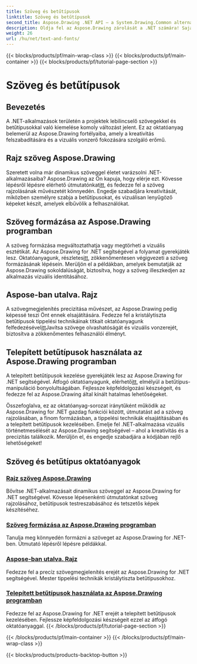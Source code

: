 ```yaml
---
title: Szöveg és betűtípusok
linktitle: Szöveg és betűtípusok
second_title: Aspose.Drawing .NET API – a System.Drawing.Common alternatívája
description: Oldja fel az Aspose.Drawing zárolását a .NET számára! Sajátítson el dinamikus szöveget, betűtípusokat és képalkotást. Tökéletes szövegformázás, tippelés és betűtípus-manipuláció a kristálytiszta látvány érdekében.
weight: 26
url: /hu/net/text-and-fonts/
---
```


{{< blocks/products/pf/main-wrap-class >}}
{{< blocks/products/pf/main-container >}}
{{< blocks/products/pf/tutorial-page-section >}}

# Szöveg és betűtípusok


## Bevezetés
A .NET-alkalmazások területén a projektek lebilincselő szövegekkel és betűtípusokkal való kiemelése komoly változást jelent. Ez az oktatóanyag belemerül az Aspose.Drawing fortélyaiba, amely a kreativitás felszabadítására és a vizuális vonzerő fokozására szolgáló erőmű.

## Rajz szöveg Aspose.Drawing
Szeretett volna már dinamikus szöveggel életet varázsolni .NET-alkalmazásaiba? Aspose.Drawing az Ön kapuja, hogy elérje ezt. Kövesse lépésről lépésre elérhető útmutatónkat[itt](./draw-text/), és fedezze fel a szöveg rajzolásának művészetét könnyedén. Engedje szabadjára kreativitását, miközben személyre szabja a betűtípusokat, és vizuálisan lenyűgöző képeket készít, amelyek elbűvölik a felhasználókat.

## Szöveg formázása az Aspose.Drawing programban
 A szöveg formázása megváltoztathatja vagy megtörheti a vizuális esztétikát. Az Aspose.Drawing for .NET segítségével a folyamat gyerekjáték lesz. Oktatóanyagunk, részletes[itt](./format-text/), zökkenőmentesen végigvezeti a szöveg formázásának lépésein. Merüljön el a példákban, amelyek bemutatják az Aspose.Drawing sokoldalúságát, biztosítva, hogy a szöveg illeszkedjen az alkalmazás vizuális identitásához.

## Aspose-ban utalva. Rajz
 A szövegmegjelenítés precizitása művészet, az Aspose.Drawing pedig képessé teszi Önt ennek elsajátítására. Fedezze fel a kristálytiszta betűtípusok tippelési technikáinak titkait oktatóanyagunk felfedezésével[itt](./hinting/)Javítsa szövege olvashatóságát és vizuális vonzerejét, biztosítva a zökkenőmentes felhasználói élményt.

## Telepített betűtípusok használata az Aspose.Drawing programban
 A telepített betűtípusok kezelése gyerekjáték lesz az Aspose.Drawing for .NET segítségével. Átfogó oktatóanyagunk, elérhető[itt](./installed-fonts/), elmélyül a betűtípus-manipuláció bonyolultságában. Fejlessze képfeldolgozási készségeit, és fedezze fel az Aspose.Drawing által kínált hatalmas lehetőségeket.

Összefoglalva, ez az oktatóanyag-sorozat iránytűként működik az Aspose.Drawing for .NET gazdag funkciói között, útmutatást ad a szöveg rajzolásában, a finom formázásban, a tippelési technikák elsajátításában és a telepített betűtípusok kezelésében. Emelje fel .NET-alkalmazása vizuális történetmesélését az Aspose.Drawing segítségével – ahol a kreativitás és a precizitás találkozik. Merüljön el, és engedje szabadjára a kódjában rejlő lehetőségeket!
## Szöveg és betűtípus oktatóanyagok
### [Rajz szöveg Aspose.Drawing](./draw-text/)
Bővítse .NET-alkalmazásait dinamikus szöveggel az Aspose.Drawing for .NET segítségével. Kövesse lépésenkénti útmutatónkat szöveg rajzolásához, betűtípusok testreszabásához és tetszetős képek készítéséhez.
### [Szöveg formázása az Aspose.Drawing programban](./format-text/)
Tanulja meg könnyedén formázni a szöveget az Aspose.Drawing for .NET-ben. Útmutató lépésről lépésre példákkal.
### [Aspose-ban utalva. Rajz](./hinting/)
Fedezze fel a precíz szövegmegjelenítés erejét az Aspose.Drawing for .NET segítségével. Mester tippelési technikák kristálytiszta betűtípusokhoz.
### [Telepített betűtípusok használata az Aspose.Drawing programban](./installed-fonts/)
Fedezze fel az Aspose.Drawing for .NET erejét a telepített betűtípusok kezelésében. Fejlessze képfeldolgozási készségeit ezzel az átfogó oktatóanyaggal.
{{< /blocks/products/pf/tutorial-page-section >}}

{{< /blocks/products/pf/main-container >}}
{{< /blocks/products/pf/main-wrap-class >}}

{{< blocks/products/products-backtop-button >}}
